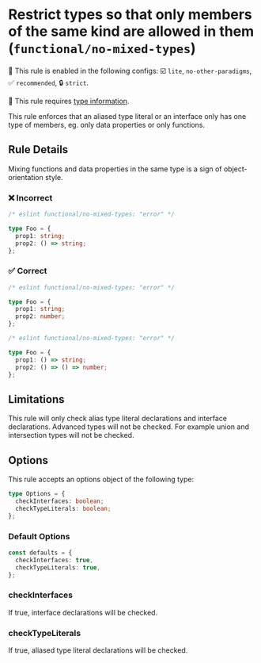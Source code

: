 # Restrict types so that only members of the same kind are allowed in them (`functional/no-mixed-types`)

💼 This rule is enabled in the following configs: ☑️ `lite`, `no-other-paradigms`, ✅ `recommended`, 🔒 `strict`.

💭 This rule requires [type information](https://typescript-eslint.io/linting/typed-linting).

<!-- end auto-generated rule header -->

This rule enforces that an aliased type literal or an interface only has one type of members, eg. only data properties or only functions.

## Rule Details

Mixing functions and data properties in the same type is a sign of object-orientation style.

### ❌ Incorrect

<!-- eslint-skip -->

```ts
/* eslint functional/no-mixed-types: "error" */

type Foo = {
  prop1: string;
  prop2: () => string;
};
```

### ✅ Correct

```ts
/* eslint functional/no-mixed-types: "error" */

type Foo = {
  prop1: string;
  prop2: number;
};
```

```ts
/* eslint functional/no-mixed-types: "error" */

type Foo = {
  prop1: () => string;
  prop2: () => () => number;
};
```

## Limitations

This rule will only check alias type literal declarations and interface declarations. Advanced types will not be checked.
For example union and intersection types will not be checked.

## Options

This rule accepts an options object of the following type:

```ts
type Options = {
  checkInterfaces: boolean;
  checkTypeLiterals: boolean;
};
```

### Default Options

```ts
const defaults = {
  checkInterfaces: true,
  checkTypeLiterals: true,
};
```

### checkInterfaces

If true, interface declarations will be checked.

### checkTypeLiterals

If true, aliased type literal declarations will be checked.
